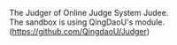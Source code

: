 The Judger of Online Judge System Judee.  
The sandbox is using  QingDaoU's module.(https://github.com/QingdaoU/Judger)
